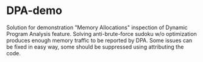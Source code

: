 # DPA-demo
Solution for demonstration "Memory Allocations" inspection of Dynamic Program Analysis feature. Solving anti-brute-force sudoku w/o optimization produces enough memory traffic to be reported by DPA. Some issues can be fixed in easy way, some should be suppressed using attributing the code.


